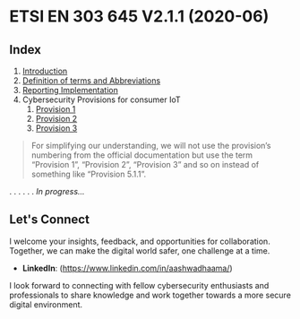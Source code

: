 # ETSI EN 303 645 V2.1.1 (2020-06)

## Index

1. [Introduction](Introduction.md)
2. [Definition of terms and Abbreviations](Definition_of_terms_and_Abbreviations.md)
3. [Reporting Implementation](Reporting_Implementation.md)
4. Cybersecurity Provisions for consumer IoT
   1. [Provision 1](Provision_1.md)
   2. [Provision 2](Provision_2.md)
   3. [Provision 3](Provision_3.md)

> For simplifying our understanding, we will not use the provision’s numbering from the official documentation but use the term “Provision 1”, “Provision 2”, “Provision 3” and so on instead of something like “Provision 5.1.1”.

.
.
.
.
.
.
_In progress..._

## Let's Connect

I welcome your insights, feedback, and opportunities for collaboration. Together, we can make the digital world safer, one challenge at a time.

- **LinkedIn**: (https://www.linkedin.com/in/aashwadhaama/)

I look forward to connecting with fellow cybersecurity enthusiasts and professionals to share knowledge and work together towards a more secure digital environment.
